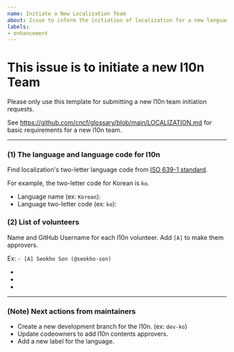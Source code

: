 ```yaml
---
name: Initiate a New Localization Team
about: Issue to inform the initiation of localization for a new language to cncf/glossary
labels:
- enhancement
---
```


# This issue is to initiate a new l10n Team

Please only use this template for submitting a new l10n team initiation requests. 

See https://github.com/cncf/glossary/blob/main/LOCALIZATION.md for basic requirements for a new l10n team.

---

### (1) The language and language code for l10n
Find localization's two-letter language code from [ISO 639-1 standard](https://www.loc.gov/standards/iso639-2/php/code_list.php).

For example, the two-letter code for Korean is `ko`.

 - Language name (ex: `Korean`): 
 - Language two-letter code (ex: `ko`): 


### (2) List of volunteers
Name and GitHub Username for each l10n volunteer. Add `[A]` to make them approvers.

Ex: `- [A] Seokho Son (@seokho-son)`

- 
- 
- 

---
### (Note) Next actions from maintainers

 - Create a new development branch for the l10n. (ex: `dev-ko`)
 - Update codeowners to add l10n contents approvers.
 - Add a new label for the language.
